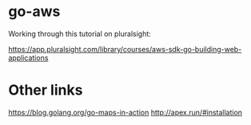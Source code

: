 # go-aws

Working through this tutorial on pluralsight:

https://app.pluralsight.com/library/courses/aws-sdk-go-building-web-applications

# Other links
https://blog.golang.org/go-maps-in-action
http://apex.run/#installation